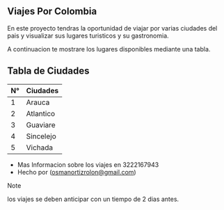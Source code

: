 ## Viajes Por Colombia
En este proyecto tendras la oportunidad de viajar por varias ciudades del pais y visualizar sus lugares turisticos y su gastronomia.

A continuacion te mostrare los lugares disponibles mediante una tabla.
## Tabla de Ciudades 
| N° | Ciudades  |
|--|--|
| 1 | Arauca |
| 2 | Atlantico |
| 3 | Guaviare |
| 4 | Sincelejo |
| 5 | Vichada |

 - Mas Informacion sobre los viajes en 3222167943
 - Hecho por (osmanortizrolon@gmail.com)

> [!NOTE]
los viajes se deben anticipar con un tiempo de 2 dias antes.

